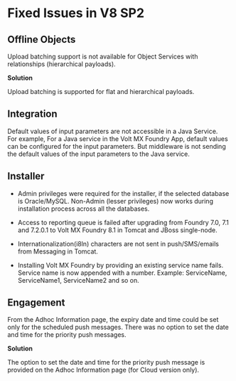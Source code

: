                           

Fixed Issues in V8 SP2
======================

Offline Objects
---------------

Upload batching support is not available for Object Services with relationships (hierarchical payloads).

**Solution**

Upload batching is supported for flat and hierarchical payloads.

Integration
-----------

Default values of input parameters are not accessible in a Java Service.  
For example, For a Java service in the Volt MX Foundry App, default values can be configured for the input parameters. But middleware is not sending the default values of the input parameters to the Java service.

Installer
---------

*   Admin privileges were required for the installer, if the selected database is Oracle/MySQL. Non-Admin (lesser privileges) now works during installation process across all the databases.
    
*   Access to reporting queue is failed after upgrading from Foundry 7.0, 7.1 and 7.2.0.1 to Volt MX Foundry 8.1 in Tomcat and JBoss single-node.
    
*   Internationalization(i8ln) characters are not sent in push/SMS/emails from Messaging in Tomcat.
    
*   Installing Volt MX Foundry by providing an existing service name fails. Service name is now appended with a number. Example: ServiceName, ServiceName1, ServiceName2 and so on.
    

Engagement
----------

From the Adhoc Information page, the expiry date and time could be set only for the scheduled push messages. There was no option to set the date and time for the priority push messages.

**Solution**

The option to set the date and time for the priority push message is provided on the Adhoc Information page (for Cloud version only).
